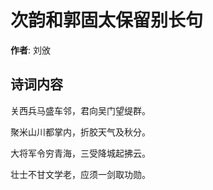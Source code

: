 # 次韵和郭固太保留别长句

**作者**: 刘攽

## 诗词内容

关西兵马盛车邻，君向吴门望缇群。

聚米山川都掌内，折胶天气及秋分。

大将军令穷青海，三受降城起拂云。

壮士不甘文学老，应须一剑取功勋。

